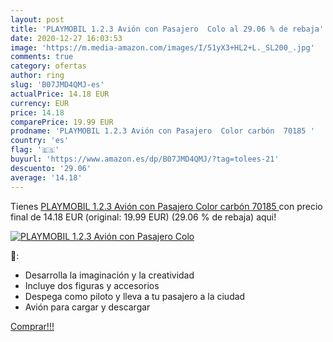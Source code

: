 ```yaml
---
layout: post
title: 'PLAYMOBIL 1.2.3 Avión con Pasajero  Colo al 29.06 % de rebaja'
date: 2020-12-27 16:03:53
image: 'https://m.media-amazon.com/images/I/51yX3+HL2+L._SL200_.jpg'
comments: true
category: ofertas
author: ring
slug: 'B07JMD4QMJ-es'
actualPrice: 14.18 EUR
currency: EUR
price: 14.18
comparePrice: 19.99 EUR
prodname: 'PLAYMOBIL 1.2.3 Avión con Pasajero  Color carbón  70185 '
country: 'es'
flag: '🇪🇸'
buyurl: 'https://www.amazon.es/dp/B07JMD4QMJ/?tag=tolees-21'
descuento: '29.06'
average: '14.18'
---
```


Tienes [PLAYMOBIL 1.2.3 Avión con Pasajero  Color carbón  70185 ](https://www.amazon.es/dp/B07JMD4QMJ/?tag=tolees-21) con precio final de  14.18 EUR (original: 19.99 EUR) (29.06 %  de rebaja) aqui!

[![PLAYMOBIL 1.2.3 Avión con Pasajero  Colo](https://m.media-amazon.com/images/I/51yX3+HL2+L._SL200_.jpg)](https://www.amazon.es/dp/B07JMD4QMJ/?tag=tolees-21)

🔎:

- Desarrolla la imaginación y la creatividad
- Incluye dos figuras y accesorios
- Despega como piloto y lleva a tu pasajero a la ciudad
- Avión para cargar y descargar

[Comprar!!!](https://www.amazon.es/dp/B07JMD4QMJ/?tag=tolees-21)
